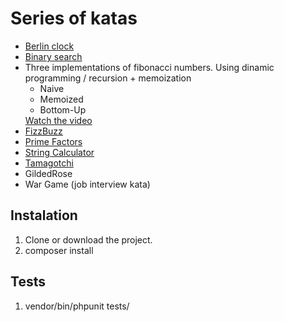 <h1>Series of katas</h1>

<ul>
    <li><a href="http://agilekatas.co.uk/katas/BerlinClock-Kata">Berlin clock</a></li>
    <li><a href="http://codekata.com/kata/kata02-karate-chop/">Binary search</a></li>
    <li>Three implementations of fibonacci numbers. Using dinamic programming / recursion + memoization<ul>
            <li>Naive</li>
            <li>Memoized</li>
            <li>Bottom-Up</li>
        </ul><a href="https://www.youtube.com/watch?v=OQ5jsbhAv_M">Watch the video</a>
    </li>
    <li><a href="http://agilekatas.co.uk/katas/FizzBuzz-Kata">FizzBuzz</a></li>
    <li><a href="http://www.butunclebob.com/ArticleS.UncleBob.ThePrimeFactorsKata">Prime Factors</a></li>
    <li><a href="http://osherove.com/tdd-kata-1/">String Calculator</a></li>
    <li><a href="http://agilekatas.co.uk/katas/Tamagotchi-Kata">Tamagotchi</a></li>
    <li>GildedRose</li>
    <li>War Game (job interview kata)</li>
</ul>

## Instalation

1. Clone or download the project.
2. composer install

## Tests

1. vendor/bin/phpunit tests/

